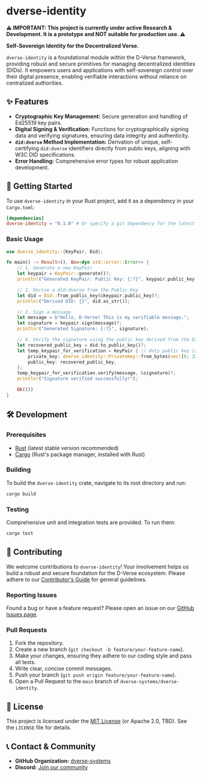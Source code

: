 # dverse-identity

**⚠️ IMPORTANT: This project is currently under active Research & Development. It is a prototype and NOT suitable for production use. ⚠️**

**Self-Sovereign Identity for the Decentralized Verse.**

`dverse-identity` is a foundational module within the D-Verse framework, providing robust and secure primitives for managing decentralized identities (DIDs). It empowers users and applications with self-sovereign control over their digital presence, enabling verifiable interactions without reliance on centralized authorities.

## ✨ Features

-   **Cryptographic Key Management:** Secure generation and handling of Ed25519 key pairs.
-   **Digital Signing & Verification:** Functions for cryptographically signing data and verifying signatures, ensuring data integrity and authenticity.
-   **`did:dverse` Method Implementation:** Derivation of unique, self-certifying `did:dverse` identifiers directly from public keys, aligning with W3C DID specifications.
-   **Error Handling:** Comprehensive error types for robust application development.

## 🚀 Getting Started

To use `dverse-identity` in your Rust project, add it as a dependency in your `Cargo.toml`:

```toml
[dependencies]
dverse-identity = "0.1.0" # Or specify a git dependency for the latest development version
```

### Basic Usage

```rust
use dverse_identity::{KeyPair, Did};

fn main() -> Result<(), Box<dyn std::error::Error>> {
    // 1. Generate a new KeyPair
    let keypair = KeyPair::generate()?;
    println!("Generated KeyPair: Public Key: {:?}", keypair.public_key.as_bytes());

    // 2. Derive a did:dverse from the Public Key
    let did = Did::from_public_key(&keypair.public_key)?;
    println!("Derived DID: {}", did.as_str());

    // 3. Sign a message
    let message = b"Hello, D-Verse! This is my verifiable message.";
    let signature = keypair.sign(message)?;
    println!("Generated Signature: {:?}", signature);

    // 4. Verify the signature using the public key derived from the DID
    let recovered_public_key = did.to_public_key()?;
    let temp_keypair_for_verification = KeyPair { // Only public key is needed for verification
        private_key: dverse_identity::PrivateKey::from_bytes(vec![0; 32]), // Dummy
        public_key: recovered_public_key,
    };
    temp_keypair_for_verification.verify(message, &signature)?;
    println!("Signature verified successfully!");

    Ok(())
}
```

## 🛠️ Development

### Prerequisites

-   [Rust](https://www.rust-lang.org/tools/install) (latest stable version recommended)
-   [Cargo](https://doc.rust-lang.org/cargo/getting-started/installation.html) (Rust's package manager, installed with Rust)

### Building

To build the `dverse-identity` crate, navigate to its root directory and run:

```bash
cargo build
```

### Testing

Comprehensive unit and integration tests are provided. To run them:

```bash
cargo test
```

## 🤝 Contributing

We welcome contributions to `dverse-identity`! Your involvement helps us build a robust and secure foundation for the D-Verse ecosystem. Please adhere to our [Contributor's Guide](https://github.com/dverse-systems/dverse-docs/blob/main/07-community/01-contributing.md) for general guidelines.

### Reporting Issues

Found a bug or have a feature request? Please open an issue on our [GitHub Issues page](https://github.com/dverse-systems/dverse-identity/issues).

### Pull Requests

1.  Fork the repository.
2.  Create a new branch (`git checkout -b feature/your-feature-name`).
3.  Make your changes, ensuring they adhere to our coding style and pass all tests.
4.  Write clear, concise commit messages.
5.  Push your branch (`git push origin feature/your-feature-name`).
6.  Open a Pull Request to the `main` branch of `dverse-systems/dverse-identity`.

## 📄 License

This project is licensed under the [MIT License](https://github.com/dverse-systems/dverse-identity/blob/main/LICENSE) (or Apache 2.0, TBD). See the `LICENSE` file for details.

## 📞 Contact & Community

-   **GitHub Organization:** [dverse-systems](https://github.com/dverse-systems)
-   **Discord:** [Join our community](https://discord.gg/placeholder) <!-- Placeholder for Discord invite -->
